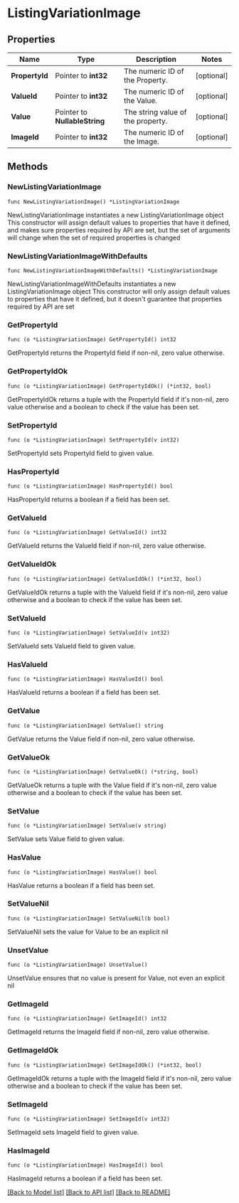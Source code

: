 # ListingVariationImage

## Properties

Name | Type | Description | Notes
------------ | ------------- | ------------- | -------------
**PropertyId** | Pointer to **int32** | The numeric ID of the Property. | [optional] 
**ValueId** | Pointer to **int32** | The numeric ID of the Value. | [optional] 
**Value** | Pointer to **NullableString** | The string value of the property. | [optional] 
**ImageId** | Pointer to **int32** | The numeric ID of the Image. | [optional] 

## Methods

### NewListingVariationImage

`func NewListingVariationImage() *ListingVariationImage`

NewListingVariationImage instantiates a new ListingVariationImage object
This constructor will assign default values to properties that have it defined,
and makes sure properties required by API are set, but the set of arguments
will change when the set of required properties is changed

### NewListingVariationImageWithDefaults

`func NewListingVariationImageWithDefaults() *ListingVariationImage`

NewListingVariationImageWithDefaults instantiates a new ListingVariationImage object
This constructor will only assign default values to properties that have it defined,
but it doesn't guarantee that properties required by API are set

### GetPropertyId

`func (o *ListingVariationImage) GetPropertyId() int32`

GetPropertyId returns the PropertyId field if non-nil, zero value otherwise.

### GetPropertyIdOk

`func (o *ListingVariationImage) GetPropertyIdOk() (*int32, bool)`

GetPropertyIdOk returns a tuple with the PropertyId field if it's non-nil, zero value otherwise
and a boolean to check if the value has been set.

### SetPropertyId

`func (o *ListingVariationImage) SetPropertyId(v int32)`

SetPropertyId sets PropertyId field to given value.

### HasPropertyId

`func (o *ListingVariationImage) HasPropertyId() bool`

HasPropertyId returns a boolean if a field has been set.

### GetValueId

`func (o *ListingVariationImage) GetValueId() int32`

GetValueId returns the ValueId field if non-nil, zero value otherwise.

### GetValueIdOk

`func (o *ListingVariationImage) GetValueIdOk() (*int32, bool)`

GetValueIdOk returns a tuple with the ValueId field if it's non-nil, zero value otherwise
and a boolean to check if the value has been set.

### SetValueId

`func (o *ListingVariationImage) SetValueId(v int32)`

SetValueId sets ValueId field to given value.

### HasValueId

`func (o *ListingVariationImage) HasValueId() bool`

HasValueId returns a boolean if a field has been set.

### GetValue

`func (o *ListingVariationImage) GetValue() string`

GetValue returns the Value field if non-nil, zero value otherwise.

### GetValueOk

`func (o *ListingVariationImage) GetValueOk() (*string, bool)`

GetValueOk returns a tuple with the Value field if it's non-nil, zero value otherwise
and a boolean to check if the value has been set.

### SetValue

`func (o *ListingVariationImage) SetValue(v string)`

SetValue sets Value field to given value.

### HasValue

`func (o *ListingVariationImage) HasValue() bool`

HasValue returns a boolean if a field has been set.

### SetValueNil

`func (o *ListingVariationImage) SetValueNil(b bool)`

 SetValueNil sets the value for Value to be an explicit nil

### UnsetValue
`func (o *ListingVariationImage) UnsetValue()`

UnsetValue ensures that no value is present for Value, not even an explicit nil
### GetImageId

`func (o *ListingVariationImage) GetImageId() int32`

GetImageId returns the ImageId field if non-nil, zero value otherwise.

### GetImageIdOk

`func (o *ListingVariationImage) GetImageIdOk() (*int32, bool)`

GetImageIdOk returns a tuple with the ImageId field if it's non-nil, zero value otherwise
and a boolean to check if the value has been set.

### SetImageId

`func (o *ListingVariationImage) SetImageId(v int32)`

SetImageId sets ImageId field to given value.

### HasImageId

`func (o *ListingVariationImage) HasImageId() bool`

HasImageId returns a boolean if a field has been set.


[[Back to Model list]](../README.md#documentation-for-models) [[Back to API list]](../README.md#documentation-for-api-endpoints) [[Back to README]](../README.md)


